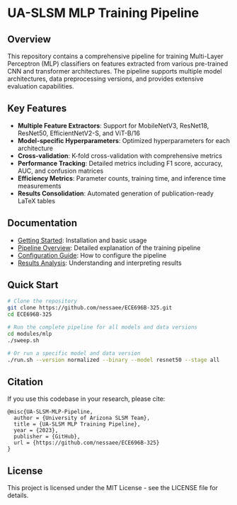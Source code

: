 # UA-SLSM MLP Training Pipeline

## Overview

This repository contains a comprehensive pipeline for training Multi-Layer Perceptron (MLP) classifiers on features extracted from various pre-trained CNN and transformer architectures. The pipeline supports multiple model architectures, data preprocessing versions, and provides extensive evaluation capabilities.

## Key Features

- **Multiple Feature Extractors**: Support for MobileNetV3, ResNet18, ResNet50, EfficientNetV2-S, and ViT-B/16
- **Model-specific Hyperparameters**: Optimized hyperparameters for each architecture
- **Cross-validation**: K-fold cross-validation with comprehensive metrics
- **Performance Tracking**: Detailed metrics including F1 score, accuracy, AUC, and confusion matrices
- **Efficiency Metrics**: Parameter counts, training time, and inference time measurements
- **Results Consolidation**: Automated generation of publication-ready LaTeX tables

## Documentation

- [Getting Started](docs/getting_started.md): Installation and basic usage
- [Pipeline Overview](docs/pipeline_overview.md): Detailed explanation of the training pipeline
- [Configuration Guide](docs/configuration.md): How to configure the pipeline
- [Results Analysis](docs/results_analysis.md): Understanding and interpreting results

## Quick Start

```bash
# Clone the repository
git clone https://github.com/nessaee/ECE696B-325.git
cd ECE696B-325

# Run the complete pipeline for all models and data versions
cd modules/mlp
./sweep.sh

# Or run a specific model and data version
./run.sh --version normalized --binary --model resnet50 --stage all
```

## Citation

If you use this codebase in your research, please cite:

```
@misc{UA-SLSM-MLP-Pipeline,
  author = {University of Arizona SLSM Team},
  title = {UA-SLSM MLP Training Pipeline},
  year = {2023},
  publisher = {GitHub},
  url = {https://github.com/nessaee/ECE696B-325}
}
```

## License

This project is licensed under the MIT License - see the LICENSE file for details.
